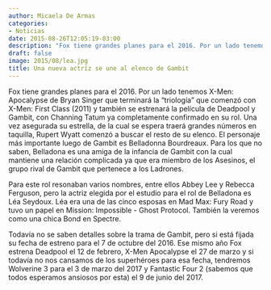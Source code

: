 ```yaml
---
author: Micaela De Armas
categories:
- Noticias
date: 2015-08-26T12:05:19-03:00
description: "Fox tiene grandes planes para el 2016. Por un lado tenemos X-Men: Apocalypse de Bryan Singer que terminará la “triología” que comenzó con X-Men: First Class (2011) y también se estrenará la película de Deadpool y Gambit, con Channing Tatum ya completamente confirmado en su rol."
draft: false
image: 2015/08/lea.jpg
title: Una nueva actríz se une al elenco de Gambit
---
```


Fox tiene grandes planes para el 2016. Por un lado tenemos X-Men: Apocalypse de Bryan Singer que terminará la “triología” que comenzó con X-Men: First Class (2011) y también se estrenará la película de Deadpool y Gambit, con Channing Tatum ya completamente confirmado en su rol.<!--more-->
Una vez asegurada su estrella, de la cual se espera traerá grandes números en taquilla, Rupert Wyatt comenzó a buscar el resto de su elenco. El personaje más importante luego de Gambit es Belladonna Bourdreaux. Para los que no saben, Belladona es una amiga de la infancia de Gambit con la cual mantiene una relación complicada ya que era miembro de los Asesinos, el grupo rival de Gambit que pertenece a los Ladrones.

Para este rol resonaban varios nombres, entre ellos Abbey Lee y Rebecca Ferguson, pero la actriz elegida por el estudio para el rol de Belladona es Léa Seydoux. Léa era una de las cinco esposas en Mad Max: Fury Road y tuvo un papel en Mission: Impossible - Ghost Protocol. También la veremos como una chica Bond en Spectre.

Todavía no se saben detalles sobre la trama de Gambit, pero si está fijada su fecha de estreno para el 7 de octubre del 2016. Ese mismo año Fox estrena Deadpool el 12 de febrero, X-Men Apocalypse el 27 de marzo y si todavía no nos cansamos de los superhéroes para esa fecha, tendremos Wolverine 3 para el 3 de marzo del 2017 y Fantastic Four 2 (sabemos que todos esperamos ansiosos por esta) el 9 de junio del 2017.



